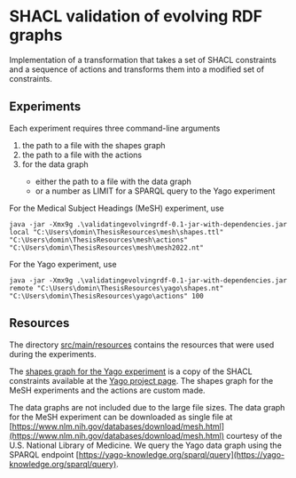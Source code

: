 # SHACL validation of evolving RDF graphs

Implementation of a transformation that takes
a set of SHACL constraints
and a sequence of actions
and transforms them into a modified set of constraints.

## Experiments

Each experiment requires three command-line arguments
<ol>
  <li>the path to a file with the shapes graph</li>
<li>the path to a file with the actions</li>
<li>for the data graph</li>
  <ul>
  <li> either the path to a file with the data graph</li>
  <li> or a number as LIMIT for a SPARQL query to the Yago experiment</li>
  </ul>
</ol>

For the Medical Subject Headings (MeSH) experiment, use

```
java -jar -Xmx9g .\validatingevolvingrdf-0.1-jar-with-dependencies.jar local "C:\Users\domin\ThesisResources\mesh\shapes.ttl" "C:\Users\domin\ThesisResources\mesh\actions" "C:\Users\domin\ThesisResources\mesh\mesh2022.nt"
```

For the Yago experiment, use
```
java -jar -Xmx9g .\validatingevolvingrdf-0.1-jar-with-dependencies.jar remote "C:\Users\domin\ThesisResources\yago\shapes.nt" "C:\Users\domin\ThesisResources\yago\actions" 100
```

## Resources

The directory
[src/main/resources](https://github.com/dominicjaeger/validate-transforming-rdf/tree/dev/src/main/resources)
contains the resources that were used during the experiments.

The [shapes graph for the Yago experiment](https://github.com/dominicjaeger/validate-transforming-rdf/blob/dev/src/main/resources/yago/shapes.nt)
is a copy of the SHACL constraints available at the
[Yago project page](https://yago-knowledge.org/downloads/yago-4).
The shapes graph for the MeSH experiments and the actions are custom made.

The data graphs are not included due to the large file sizes.
The data graph for the MeSH experiment can be downloaded as single file at
[https://www.nlm.nih.gov/databases/download/mesh.html](https://www.nlm.nih.gov/databases/download/mesh.html) 
courtesy of the U.S. National Library of Medicine.
We query the Yago data graph using the SPARQL endpoint
[https://yago-knowledge.org/sparql/query](https://yago-knowledge.org/sparql/query).

